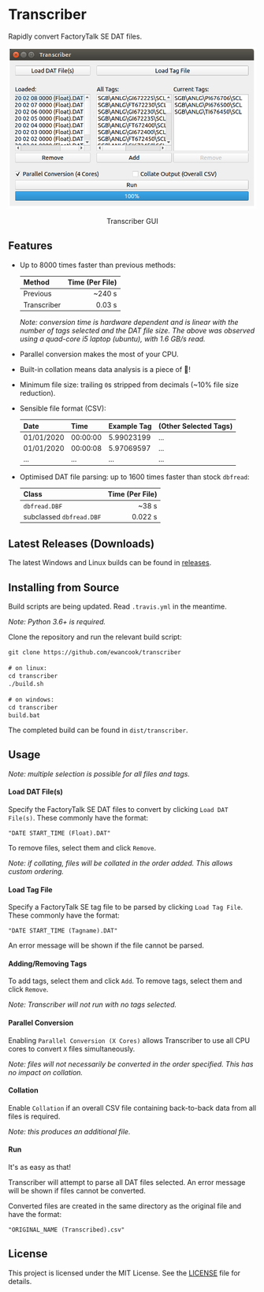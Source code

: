 # Transcriber

Rapidly convert FactoryTalk SE DAT files.

![The Transcriber GUI](images/transcriber.png)
<center>Transcriber GUI</center>

## Features
- Up to 8000 times faster than previous methods:
  
  |Method     |Time (Per File)|
  |-----------|--------------:|
  |Previous   |~240 s         |
  |Transcriber|0.03 s         |

  *Note: conversion time is hardware dependent and is linear with the number of tags selected and the DAT file size.
  The above was observed using a quad-core i5 laptop (ubuntu), with 1.6 GB/s read.*
- Parallel conversion makes the most of your CPU.
- Built-in collation means data analysis is a piece of :cake:!
- Minimum file size: trailing `0`s stripped from decimals (~10% file size reduction).
- Sensible file format (CSV):

  |Date      |Time    |Example Tag|(Other Selected Tags)|
  |----------|--------|-----------|---------------------|
  |01/01/2020|00:00:00|5.99023199 |...                  |
  |01/01/2020|00:00:08|5.97069597 |...                  |
  |...       |...     |...        |...                  |

- Optimised DAT file parsing: up to 1600 times faster than stock `dbfread`:
  
  |Class     |Time (Per File)|
  |-----------|--------------:|
  |`dbfread.DBF`         |~38 s   |     |
  |subclassed `dbfread.DBF`|0.022 s |         |


## Latest Releases (Downloads)

The latest Windows and Linux builds can be found in [releases](https://github.com/ewancook/transcriber/releases).

## Installing from Source

Build scripts are being updated. Read `.travis.yml` in the meantime.

*Note: Python 3.6+ is required.*

Clone the repository and run the relevant build script:

    git clone https://github.com/ewancook/transcriber
    
    # on linux:
    cd transcriber
    ./build.sh

    # on windows:
    cd transcriber
    build.bat

The completed build can be found in `dist/transcriber`.

## Usage

*Note: multiple selection is possible for all files and tags.*

#### Load DAT File(s)

Specify the FactoryTalk SE DAT files to  convert by clicking `Load DAT File(s)`. These commonly have the format:

    "DATE START_TIME (Float).DAT"

To remove files, select them and click `Remove`.

*Note: if collating, files will be collated in the order added. This allows custom ordering.*

#### Load Tag File

Specify a FactoryTalk SE tag file to be parsed by clicking `Load Tag File`. These commonly have the format:

    "DATE START_TIME (Tagname).DAT"

An error message will be shown if the file cannot be parsed.

#### Adding/Removing Tags

To add tags, select them and click `Add`. To remove tags, select them and click `Remove`.

*Note: Transcriber will not run with no tags selected.*

#### Parallel Conversion

Enabling `Parallel Conversion (X Cores)` allows Transcriber to use all CPU cores to convert `X` files simultaneously.

*Note: files will not necessarily be converted in the order specified. This has no impact on collation.*

#### Collation

Enable `Collation` if an overall CSV file containing back-to-back data from all files is required.

*Note: this produces an additional file.*

#### Run

It's as easy as that!

Transcriber will attempt to parse all DAT files selected. An error message will be shown if files cannot be converted.

Converted files are created in the same directory as the original file and have the format:

    "ORIGINAL_NAME (Transcribed).csv"



## License
This project is licensed under the MIT License. See the [LICENSE](LICENSE) file for details.
